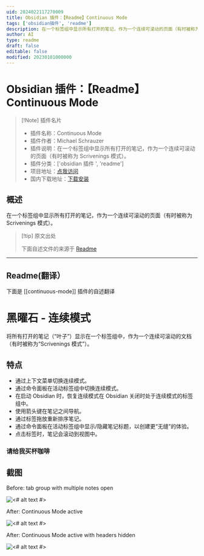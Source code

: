 ```yaml
---
uid: 2024022117270009
title: Obsidian 插件：【Readme】Continuous Mode
tags: ['obsidian插件', 'readme']
description: 在一个标签组中显示所有打开的笔记，作为一个连续可滚动的页面（有时被称为Scrivenings模式）。
author: AI
type: readme
draft: false
editable: false
modified: 20230101000000
---
```


# Obsidian 插件：【Readme】Continuous Mode

> [!Note] 插件名片
> - 插件名称：Continuous Mode
> - 插件作者：Michael Schrauzer
> - 插件说明：在一个标签组中显示所有打开的笔记，作为一个连续可滚动的页面（有时被称为 Scrivenings 模式）。
> - 插件分类：['obsidian 插件 ', 'readme']
> - 项目地址：[点我访问](https://github.com/gasparschott/obsidian-continuous-mode)
> - 国内下载地址：[下载安装](https://pkmer.cn/products/plugin/pluginMarket/?continuous-mode)

## 概述

在一个标签组中显示所有打开的笔记，作为一个连续可滚动的页面（有时被称为 Scrivenings 模式）。

> [!tip] 原文出处
>
>下面自述文件的来源于 [Readme](https://ghproxy.net/https://raw.githubusercontent.com/gasparschott/obsidian-continuous-mode/main/README.md)

---

## Readme(翻译）

下面是 [[continuous-mode]] 插件的自述翻译

# 黑曜石 - 连续模式

将所有打开的笔记（“叶子”）显示在一个标签组中，作为一个连续可滚动的文档（有时被称为“Scrivenings 模式”）。

## 特点

 - 通过上下文菜单切换连续模式。
 - 通过命令面板在活动标签组中切换连续模式。
 - 在启动 Obsidian 时，恢复连续模式在 Obsidian 关闭时处于连续模式的标签组中。
 - 使用箭头键在笔记之间导航。
 - 通过标签拖放重新排序笔记。
 - 通过命令面板在活动标签组中显示/隐藏笔记标题，以创建更“无缝”的体验。
 - 点击标签时，笔记会滚动到视图中。

### 请给我买杯咖啡

## 截图

Before: tab group with multiple notes open

![<# alt text #>](assets/before.png "before.png")

After: Continuous Mode active

![<# alt text #>](assets/after.png "after.png")

After: Continuous Mode active with headers hidden

![<# alt text #>](assets/after-no-headers.png "after-no-headers.png")